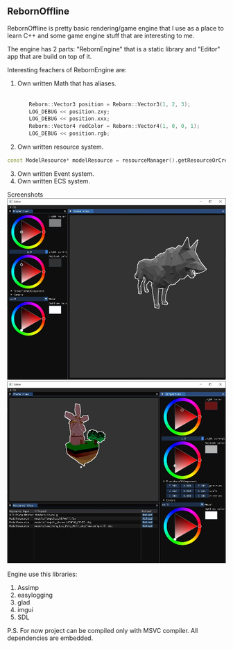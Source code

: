 ## RebornOffline

RebornOffline is  pretty basic rendering/game engine that I use as a place to learn C++ and some game engine stuff that are interesting to me.

The engine has 2 parts: "RebornEngine" that is a static library and "Editor" app that are build on top of it.

Interesting feachers of RebornEngine are:
 1. Own written Math that has aliases.
 ```c++

        Reborn::Vector3 position = Reborn::Vector3(1, 2, 3);
        LOG_DEBUG << position.zxy;
        LOG_DEBUG << position.xxx;
        Reborn::Vector4 redColor = Reborn::Vector4(1, 0, 0, 1);
        LOG_DEBUG << position.rgb;
```
 2. Own written resource system.
 ```c++
 const ModelResource* modelResource = resourceManager().getResourceOrCreate<ModelResource>("models/lowpolywolf/wolf.fbx");
 ```
 3. Own written Event system.
 4. Own written ECS system.

 Screenshots
 ![Screen1](img/screen1.jpg)
 ![Screen2](img/screen2.jpg)

Engine use this libraries:
 1. Assimp
 2. easylogging
 3. glad
 4. imgui
 5. SDL

P.S. For now project can be compiled only with MSVC compiler. All dependencies are embedded.